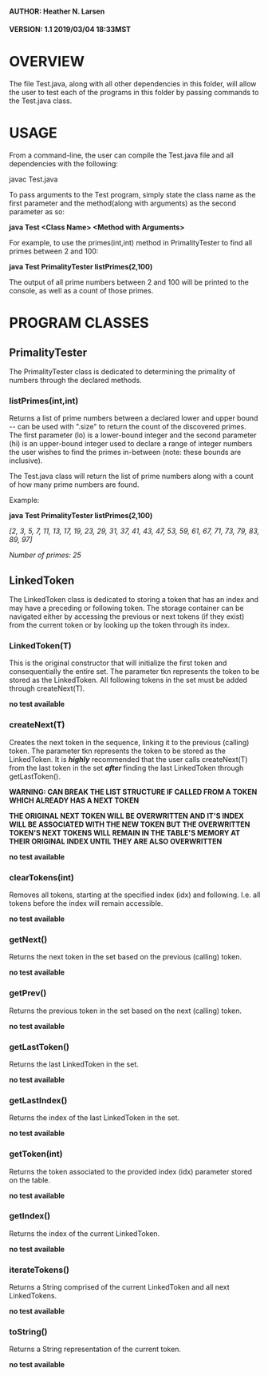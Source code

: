 #### AUTHOR:  Heather N. Larsen
#### VERSION: 1.1    2019/03/04    18:33MST

# OVERVIEW
  The file Test.java, along with all other dependencies in this folder, will allow the user to test each of the programs in this
  folder by passing commands to the Test.java class.
  
# USAGE
  From a command-line, the user can compile the Test.java file and all dependencies with the following:
  
  javac Test.java
  
  To pass arguments to the Test program, simply state the class name as the first parameter and the method(along with arguments)
  as the second parameter as so:
  
  **java Test \<Class Name> \<Method with Arguments>**
  
  For example, to use the primes(int,int) method in PrimalityTester to find all primes between 2 and 100:
  
  **java Test PrimalityTester listPrimes(2,100)**
  
  The output of all prime numbers between 2 and 100 will be printed to the console, as well as a count of those primes.

# PROGRAM CLASSES
## PrimalityTester
  The PrimalityTester class is dedicated to determining the primality of numbers through the declared methods.
  
  ### listPrimes(int,int)
  Returns a list of prime numbers between a declared lower and upper bound -- can be used with ".size" to return the count of
  the discovered primes.
  The first parameter (lo) is a lower-bound integer and the second parameter (hi) is an upper-bound integer used to declare a range of
  integer numbers the user wishes to find the primes in-between (note: these bounds are inclusive).
  
  The Test.java class will return the list of prime numbers along with a count of how many prime numbers are found.
  
  Example:
  
  **java Test PrimalityTester listPrimes(2,100)**
  
  _[2, 3, 5, 7, 11, 13, 17, 19, 23, 29, 31, 37, 41, 43, 47, 53, 59, 61, 67, 71, 73, 79, 83, 89, 97]_
  
  _Number of primes: 25_

## LinkedToken
  The LinkedToken class is dedicated to storing a token that has an index and may have a preceding or following token. The 
  storage container can be navigated either by accessing the previous or next tokens (if they exist) from the current token
  or by looking up the token through its index.
  
  ### LinkedToken(T)
  This is the original constructor that will initialize the first token and consequentially the entire set. The parameter
  tkn represents the token to be stored as the LinkedToken. All following tokens in the set must be added through createNext(T).
  
  **no test available**
  
  ### createNext(T)
  Creates the next token in the sequence, linking it to the previous (calling) token. The parameter tkn represents the token
  to be stored as the LinkedToken. It is **_highly_** recommended that the user calls createNext(T) from the last token in the 
  set **_after_** finding the last LinkedToken through getLastToken().
  
  **WARNING: CAN BREAK THE LIST STRUCTURE IF CALLED FROM A TOKEN WHICH ALREADY HAS A NEXT TOKEN**
  
  **THE ORIGINAL NEXT TOKEN WILL BE OVERWRITTEN AND IT'S INDEX WILL BE ASSOCIATED WITH THE NEW TOKEN BUT THE OVERWRITTEN**
  **TOKEN'S NEXT TOKENS WILL REMAIN IN THE TABLE'S MEMORY AT THEIR ORIGINAL INDEX UNTIL THEY ARE ALSO OVERWRITTEN**
  
  **no test available**
  
  ### clearTokens(int)
  Removes all tokens, starting at the specified index (idx) and following. I.e. all tokens before the index will remain
  accessible.
  
  **no test available**
  
  ### getNext()
  Returns the next token in the set based on the previous (calling) token.
  
  **no test available**
  
  ### getPrev()
  Returns the previous token in the set based on the next (calling) token.
  
  **no test available**
  
  ### getLastToken()
  Returns the last LinkedToken in the set.
  
  **no test available**
  
  ### getLastIndex()
  Returns the index of the last LinkedToken in the set.
  
  **no test available**
  
  ### getToken(int)
  Returns the token associated to the provided index (idx) parameter stored on the table.
  
  **no test available**
  
  ### getIndex()
  Returns the index of the current LinkedToken.
  
  **no test available**
  
  ### iterateTokens()
  Returns a String comprised of the current LinkedToken and all next LinkedTokens.
  
  **no test available**
  
  ### toString()
  Returns a String representation of the current token.
  
  **no test available**
